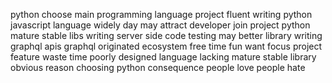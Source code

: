 python choose main programming language project fluent writing python javascript language widely day may attract developer join project python mature stable libs writing server side code testing may better library writing graphql apis graphql originated ecosystem free time fun want focus project feature waste time poorly designed language lacking mature stable library obvious reason choosing python consequence people love people hate